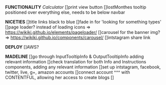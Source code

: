 **FUNCTIONALITY**
  *Calculator*
    []print view button
    []lostMonthes tooltip positioned over everything else, needs to be below navbar

**NICETIES**
  []title links black to blue
  []fade in for 'looking for something types'
  []page loader? instead of loading icons => https://wikiki.github.io/elements/pageloader/
  []carousel for the banner img? => https://wikiki.github.io/components/carousel/
  []intstagram share link

**DEPLOY**
  []AWS?

**MADELINE**
  []go through InputTooltipInfo  & OutputTooltipInfo adding relevant information
  []check translation for both Info and Instructions components, adding any relevant information
  []set up intstagram, facebook, twitter, live, g+, amazon accounts
  []connect account ^^^ with CONTENTFUL, allowing her access to create blogs
  []
